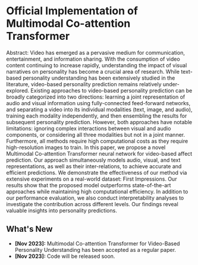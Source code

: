 # Official Implementation of Multimodal Co-attention Transformer
Abstract: Video has emerged as a pervasive medium for communication, entertainment, and information sharing. With the consumption of video content continuing to increase rapidly, understanding the impact of visual narratives on personality has become a crucial area of research. While text-based personality understanding has been extensively studied in the literature, video-based personality prediction remains relatively under-explored. Existing approaches to video-based personality prediction can be broadly categorized into two directions: learning a joint representation of audio and visual information using fully-connected feed-forward networks, and separating a video into its individual modalities (text, image, and audio), training each modality independently, and then ensembling the results for subsequent personality prediction. However, both approaches have notable limitations: ignoring complex interactions between visual and audio components, or considering all three modalities but not in a joint manner. Furthermore, all methods require high computational costs as they require high-resolution images to train. In this paper, we propose a novel Multimodal Co-attention Transformer neural network for video-based affect prediction. Our approach simultaneously models audio, visual, and text representations, as well as their inter-relations, to achieve accurate and efficient predictions. We demonstrate the effectiveness of our method via extensive experiments on a real-world dataset: First Impressions. Our results show that the proposed model outperforms state-of-the-art approaches while maintaining high computational efficiency. In addition to our performance evaluation, we also conduct interpretability analyses to investigate the contribution across different levels. Our findings reveal valuable insights into personality predictions.

## What's New
- **[Nov 2023]:** Multimodal Co-attention Transformer for Video-Based Personality Understanding has been accepted as a regular paper.
- **[Nov 2023]:** Code will be released soon.

